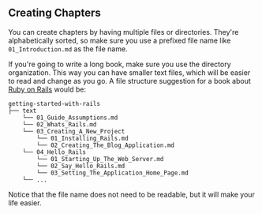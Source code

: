 ## Creating Chapters

You can create chapters by having multiple files or directories. They're
alphabetically sorted, so make sure you use a prefixed file name like
`01_Introduction.md` as the file name.

If you're going to write a long book, make sure you use the directory
organization. This way you can have smaller text files, which will be easier to
read and change as you go. A file structure suggestion for a book about
[Ruby on Rails](http://guides.rubyonrails.com) would be:

```text
getting-started-with-rails
├── text
    └── 01_Guide_Assumptions.md
    └── 02_Whats_Rails.md
    └── 03_Creating_A_New_Project
        └── 01_Installing_Rails.md
        └── 02_Creating_The_Blog_Application.md
    └── 04_Hello_Rails
        └── 01_Starting_Up_The_Web_Server.md
        └── 02_Say_Hello_Rails.md
        └── 03_Setting_The_Application_Home_Page.md
    └── ...
```

Notice that the file name does not need to be readable, but it will make your
life easier.
